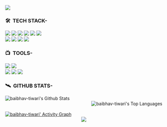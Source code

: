 <div><img src="https://github.com/baibhav-tiwari/baibhav-tiwari/blob/main/top.png" align=top></div>

### 🛠 &nbsp;TECH STACK-
![](https://img.shields.io/badge/C-00599C?style=for-the-badge&logo=c&logoColor=white)
![](https://img.shields.io/badge/C%2B%2B-00599C?style=for-the-badge&logo=c%2B%2B&logoColor=white)
![](https://img.shields.io/badge/Python-3776AB?style=for-the-badge&logo=python&logoColor=white)
![](https://img.shields.io/badge/Java-ED8B00?style=for-the-badge&logo=java&logoColor=white)
![](https://img.shields.io/badge/HTML5-E34F26?style=for-the-badge&logo=html5&logoColor=white)
![](https://img.shields.io/badge/CSS3-1572B6?style=for-the-badge&logo=css3&logoColor=white)<br>
![](https://img.shields.io/badge/JavaScript-323330?style=for-the-badge&logo=javascript&logoColor=F7DF1E)
![](https://img.shields.io/badge/Node.js-43853D?style=for-the-badge&logo=node.js&logoColor=white)
![](https://img.shields.io/badge/Tailwind_CSS-38B2AC?style=for-the-badge&logo=tailwind-css&logoColor=white)
![](https://img.shields.io/badge/React-20232A?style=for-the-badge&logo=react&logoColor=61DAFB)<br>
### 📺 &nbsp;TOOLS-
![](https://img.shields.io/badge/Visual_Studio_Code-0078D4?style=for-the-badge&logo=visual%20studio%20code&logoColor=white)
![](https://img.shields.io/badge/PyCharm-000000.svg?&style=for-the-badge&logo=PyCharm&logoColor=white)<br>
![](https://img.shields.io/badge/GitHub-100000?style=for-the-badge&logo=github&logoColor=white)
![](https://img.shields.io/badge/GIT-E44C30?style=for-the-badge&logo=git&logoColor=white)
![](https://img.shields.io/badge/Netlify-00C7B7?style=for-the-badge&logo=netlify&logoColor=white)
### 🛰️&nbsp; GITHUB STATS-
 <div [![GitHub Streak](https://github-readme-streak-stats.herokuapp.com?user=baibhav-tiwari&theme=black-ice&hide_border=true&date_format=M%20j%5B%2C%20Y%5D)](https://git.io/streak-stats) 
</div>
  <div href="https://github.com/baibhav-tiwari/github-readme-stats"align=left><img alt="baibhav-tiwari's Github Stats" src="https://github-readme-stats.vercel.app/api?username=baibhav-tiwari&show_icons=true&count_private=true&theme=react&hide_border=true&bg_color=0D1117" /></div>
  <div href="https://github.com/baibhav-tiwari/github-readme-stats" align=right><img alt="baibhav-tiwari's Top Languages" src="https://github-readme-stats.vercel.app/api/top-langs/?username=baibhav-tiwari&langs_count=8&count_private=true&layout=compact&theme=react&hide_border=true&bg_color=0D1117" /></div>
  <br/>
<a href="https://github.com/baibhav-tiwari/github-readme-activity-graph"><img alt="baibhav-tiwari' Activity Graph" src="https://activity-graph.herokuapp.com/graph?username=baibhav-tiwari&bg_color=0D1117&color=5BCDEC&line=5BCDEC&point=FFFFFF&hide_border=true" /></a>
<div href="https://git.io/streak-stats" align=center ><img src="https://github-readme-streak-stats.herokuapp.com?user=baibhav-tiwari&theme=black-ice&hide_border=true&date_format=M%20j%5B%2C%20Y%5D" /></div>


